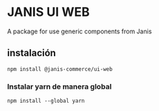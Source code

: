 # JANIS UI WEB

A package for use generic components from Janis

## instalación

`npm install @janis-commerce/ui-web`

### Instalar yarn de manera global

`npm install --global yarn`